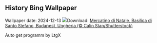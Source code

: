 ## History Bing Wallpaper
Wallpaper date: 2024-12-13
![](https://www.bing.com/th?id=OHR.ChristmasBudapest_IT-IT6393045785_UHD.jpg&w=1000)Download: [Mercatino di Natale, Basilica di Santo Stefano, Budapest, Ungheria (© Calin Stan/Shutterstock)](https://www.bing.com/th?id=OHR.ChristmasBudapest_IT-IT6393045785_UHD.jpg)

Auto get programm by LtgX
